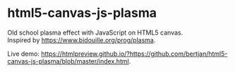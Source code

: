 # html5-canvas-js-plasma
Old school plasma effect with JavaScript on HTML5 canvas.  
Inspired by https://www.bidouille.org/prog/plasma. 

Live demo: https://htmlpreview.github.io/?https://github.com/bertjan/html5-canvas-js-plasma/blob/master/index.html. 

